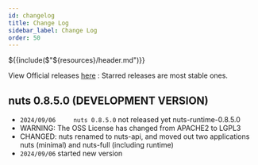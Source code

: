 ```yaml
---
id: changelog
title: Change Log
sidebar_label: Change Log
order: 50
---
```

${{include($"${resources}/header.md")}}

View Official releases [here](https://github.com/thevpc/nuts/releases) :
Starred releases are most stable ones.

## nuts 0.8.5.0 (DEVELOPMENT VERSION)
- ```2024/09/06 	nuts 0.8.5.0``` not released yet nuts-runtime-0.8.5.0
- WARNING: The OSS License has changed from APACHE2 to LGPL3
- CHANGED: nuts renamed to nuts-api, and moved out two applications nuts (minimal) and nuts-full (including runtime) 
- ```2024/09/06``` started new version
